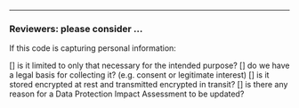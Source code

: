 

----
### Reviewers: please consider ...

If this code is capturing personal information:

[] is it limited to only that necessary for the intended purpose?
[] do we have a legal basis for collecting it? (e.g. consent or legitimate interest)
[] is it stored encrypted at rest and transmitted encrypted in transit?
[] is there any reason for a Data Protection Impact Assessment to be updated?
